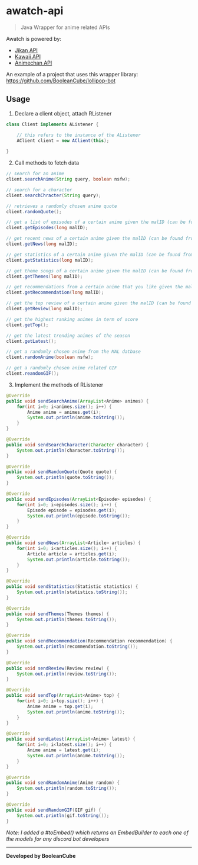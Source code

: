 # awatch-api
> Java Wrapper for anime related APIs

Awatch is powered by:
- [Jikan API](https://jikan.moe/)
- [Kawaii API](https://kawaii.red/)
- [Animechan API](https://animechan.vercel.app/)

An example of a project that uses this wrapper library:
https://github.com/BooleanCube/lollipop-bot

## Usage
1. Declare a client object, attach RListener

```java
class Client implements AListener {

    // this refers to the instance of the AListener
    AClient client = new AClient(this);
    
}
```

2. Call methods to fetch data

```java
// search for an anime
client.searchAnime(String query, boolean nsfw);

// search for a character
client.searchChracter(String query);

// retrieves a randomly chosen anime quote
client.randomQuote();

// get a list of episodes of a certain anime given the malID (can be found from the searches made)
client.getEpisodes(long malID);

// get recent news of a certain anime given the malID (can be found from the searches made)
client.getNews(long malID);

// get statistics of a certain anime given the malID (can be found from the searches made)
client.getStatistics(long malID);

// get theme songs of a certain anime given the malID (can be found from the searches made)
client.getThemes(long malID);

// get recommendations from a certain anime that you like given the malID (can be found from the searches made)
client.getRecommendation(long malID);

// get the top review of a certain anime given the malID (can be found from the searches made)
client.getReview(long malID);

// get the highest ranking animes in term of score
client.getTop();

// get the latest trending animes of the season
client.getLatest();

// get a randomly chosen anime from the MAL datbase
client.randomAnime(boolean nsfw);

// get a randomly chosen anime related GIF
client.reandomGIF();
```

3. Implement the methods of RListener

```java
@Override
public void sendSearchAnime(ArrayList<Anime> animes) {
    for(int i=0; i<animes.size(); i++) {
        Anime anime = animes.get(i);
        System.out.println(anime.toString());
    }
}

@Override
public void sendSearchCharacter(Character character) {
    System.out.println(character.toString());
}

@Override
public void sendRandomQuote(Quote quote) {
    System.out.println(quote.toString());
}

@Override
public void sendEpisodes(ArrayList<Episode> episodes) {
    for(int i=0; i<episodes.size(); i++) {
        Episode episode = episodes.get(i);
        System.out.println(episode.toString());
    }
}

@Override
public void sendNews(ArrayList<Article> articles) {
    for(int i=0; i<articles.size(); i++) {
        Article article = articles.get(i);
        System.out.println(article.toString());
    }
}

@Override
public void sendStatistics(Statistic statistics) {
    System.out.println(statistics.toString());
}

@Override
public void sendThemes(Themes themes) {
    System.out.println(themes.toString());
}

@Override
public void sendRecommendation(Recommendation recommendation) {
    System.out.println(recommendation.toString());
}

@Override
public void sendReview(Review review) {
    System.out.println(review.toString());
}

@Override
public void sendTop(ArrayList<Anime> top) {
    for(int i=0; i<top.size(); i++) {
        Anime anime = top.get(i);
        System.out.println(anime.toString());
    }
}

@Override
public void sendLatest(ArrayList<Anime> latest) {
    for(int i=0; i<latest.size(); i++) {
        Anime anime = latest.get(i);
        System.out.println(anime.toString());
    }
}

@Override
public void sendRandomAnime(Anime random) {
    System.out.println(random.toString());
}

@Override
public void sendRandomGIF(GIF gif) {
    System.out.println(gif.toString());
}
```

*Note: I added a #toEmbed() which returns an EmbedBuilder to each one of the models for any discord bot developers*

----

**Developed by BooleanCube**
